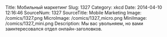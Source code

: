 Title: Мобильный маркетинг 
Slug: 1327 
Category: xkcd 
Date: 2014-04-10 12:16:46 
SourceNum: 1327 
SourceTitle: Mobile Marketing 
Image: /comics/1327.png 
MicroImage: /comics/1327_micro.png 
MiniImage: /comics/1327_mini.png 
Description: Мы вас увольняем, но вами заинтересовался отдел онлайн-заголовков. 

